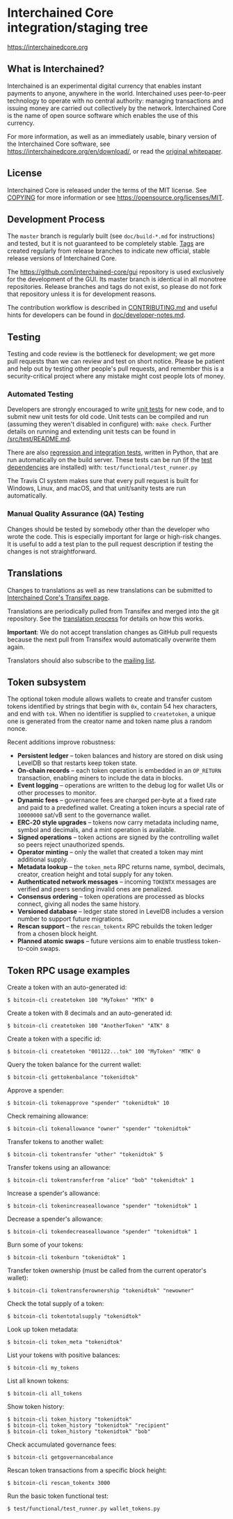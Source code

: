 Interchained Core integration/staging tree
=====================================

https://interchainedcore.org

What is Interchained?
----------------

Interchained is an experimental digital currency that enables instant payments to
anyone, anywhere in the world. Interchained uses peer-to-peer technology to operate
with no central authority: managing transactions and issuing money are carried
out collectively by the network. Interchained Core is the name of open source
software which enables the use of this currency.

For more information, as well as an immediately usable, binary version of
the Interchained Core software, see https://interchainedcore.org/en/download/, or read the
[original whitepaper](https://interchainedcore.org/interchained.pdf).

License
-------

Interchained Core is released under the terms of the MIT license. See [COPYING](COPYING) for more
information or see https://opensource.org/licenses/MIT.

Development Process
-------------------

The `master` branch is regularly built (see `doc/build-*.md` for instructions) and tested, but it is not guaranteed to be
completely stable. [Tags](https://github.com/interchained/interchained/tags) are created
regularly from release branches to indicate new official, stable release versions of Interchained Core.

The https://github.com/interchained-core/gui repository is used exclusively for the
development of the GUI. Its master branch is identical in all monotree
repositories. Release branches and tags do not exist, so please do not fork
that repository unless it is for development reasons.

The contribution workflow is described in [CONTRIBUTING.md](CONTRIBUTING.md)
and useful hints for developers can be found in [doc/developer-notes.md](doc/developer-notes.md).

Testing
-------

Testing and code review is the bottleneck for development; we get more pull
requests than we can review and test on short notice. Please be patient and help out by testing
other people's pull requests, and remember this is a security-critical project where any mistake might cost people
lots of money.

### Automated Testing

Developers are strongly encouraged to write [unit tests](src/test/README.md) for new code, and to
submit new unit tests for old code. Unit tests can be compiled and run
(assuming they weren't disabled in configure) with: `make check`. Further details on running
and extending unit tests can be found in [/src/test/README.md](/src/test/README.md).

There are also [regression and integration tests](/test), written
in Python, that are run automatically on the build server.
These tests can be run (if the [test dependencies](/test) are installed) with: `test/functional/test_runner.py`

The Travis CI system makes sure that every pull request is built for Windows, Linux, and macOS, and that unit/sanity tests are run automatically.

### Manual Quality Assurance (QA) Testing

Changes should be tested by somebody other than the developer who wrote the
code. This is especially important for large or high-risk changes. It is useful
to add a test plan to the pull request description if testing the changes is
not straightforward.

Translations
------------

Changes to translations as well as new translations can be submitted to
[Interchained Core's Transifex page](https://www.transifex.com/interchained/interchained/).

Translations are periodically pulled from Transifex and merged into the git repository. See the
[translation process](doc/translation_process.md) for details on how this works.

**Important**: We do not accept translation changes as GitHub pull requests because the next
pull from Transifex would automatically overwrite them again.

Translators should also subscribe to the [mailing list](https://groups.google.com/forum/#!forum/interchained-translators).

Token subsystem
---------------

The optional token module allows wallets to create and transfer custom tokens identified by strings that begin with `0x`, contain 54 hex characters, and end with `tok`. When no identifier is supplied to `createtoken`, a unique one is generated from the creator name and token name plus a random nonce.

Recent additions improve robustness:

* **Persistent ledger** – token balances and history are stored on disk using LevelDB so that restarts keep token state.
* **On‑chain records** – each token operation is embedded in an `OP_RETURN` transaction, enabling miners to include the data in blocks.
* **Event logging** – operations are written to the debug log for wallet UIs or other processes to monitor.
* **Dynamic fees** – governance fees are charged per‑byte at a fixed rate and paid to a predefined wallet. Creating a token incurs a special rate of `10000000` sat/vB sent to the governance wallet.
* **ERC‑20 style upgrades** – tokens now carry metadata including name, symbol and decimals, and a mint operation is available.
* **Signed operations** – token actions are signed by the controlling wallet so peers reject unauthorized spends.
* **Operator minting** – only the wallet that created a token may mint additional supply.
* **Metadata lookup** – the `token_meta` RPC returns name, symbol, decimals, creator, creation height and total supply for any token.
* **Authenticated network messages** – incoming `TOKENTX` messages are verified and peers sending invalid ones are penalized.
* **Consensus ordering** – token operations are processed as blocks connect, giving all nodes the same history.
* **Versioned database** – ledger state stored in LevelDB includes a version number to support future migrations.
* **Rescan support** – the `rescan_tokentx` RPC rebuilds the token ledger from a chosen block height.
* **Planned atomic swaps** – future versions aim to enable trustless token-to-coin swaps.

Token RPC usage examples
-----------------------

Create a token with an auto-generated id:

```
$ bitcoin-cli createtoken 100 "MyToken" "MTK" 0
```
Create a token with 8 decimals and an auto-generated id:

```
$ bitcoin-cli createtoken 100 "AnotherToken" "ATK" 8
```


Create a token with a specific id:

```
$ bitcoin-cli createtoken "001122...tok" 100 "MyToken" "MTK" 0
```

Query the token balance for the current wallet:

```
$ bitcoin-cli gettokenbalance "tokenidtok"
```

Approve a spender:

```
$ bitcoin-cli tokenapprove "spender" "tokenidtok" 10
```

Check remaining allowance:

```
$ bitcoin-cli tokenallowance "owner" "spender" "tokenidtok"
```

Transfer tokens to another wallet:

```
$ bitcoin-cli tokentransfer "other" "tokenidtok" 5
```

Transfer tokens using an allowance:

```
$ bitcoin-cli tokentransferfrom "alice" "bob" "tokenidtok" 1
```


Increase a spender's allowance:

```
$ bitcoin-cli tokenincreaseallowance "spender" "tokenidtok" 1
```

Decrease a spender's allowance:

```
$ bitcoin-cli tokendecreaseallowance "spender" "tokenidtok" 1
```

Burn some of your tokens:

```
$ bitcoin-cli tokenburn "tokenidtok" 1
```

Transfer token ownership (must be called from the current operator's wallet):

```
$ bitcoin-cli tokentransferownership "tokenidtok" "newowner"
```

Check the total supply of a token:

```
$ bitcoin-cli tokentotalsupply "tokenidtok"
```

Look up token metadata:

```
$ bitcoin-cli token_meta "tokenidtok"
```

List your tokens with positive balances:

```
$ bitcoin-cli my_tokens
```

List all known tokens:

```
$ bitcoin-cli all_tokens
```

Show token history:

```
$ bitcoin-cli token_history "tokenidtok"
$ bitcoin-cli token_history "tokenidtok" "recipient"
$ bitcoin-cli token_history "tokenidtok" "bob"
```

Check accumulated governance fees:

```
$ bitcoin-cli getgovernancebalance
```

Rescan token transactions from a specific block height:

```
$ bitcoin-cli rescan_tokentx 3000
```

Run the basic token functional test:

```bash
$ test/functional/test_runner.py wallet_tokens.py
```

